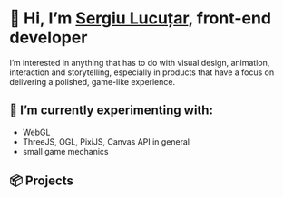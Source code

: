 # 👋 Hi, I’m [Sergiu Lucuțar](http://sergiulucutar.com/), front-end developer
I’m interested in anything that has to do with visual design, animation, interaction and storytelling, especially in products that have a focus on delivering a polished, game-like experience.

## 🌱 I’m currently experimenting with:
  - WebGL
  - ThreeJS, OGL, PixiJS, Canvas API in general
  - small game mechanics

## 📦 Projects
